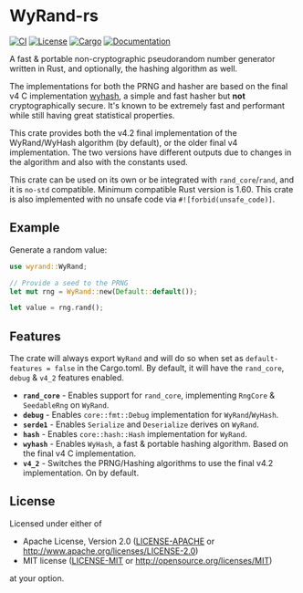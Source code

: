 # WyRand-rs

[![CI](https://github.com/Bluefinger/wyrand-rs/actions/workflows/ci.yml/badge.svg)](https://github.com/Bluefinger/wyrand-rs/actions/workflows/ci.yml)
[![License](https://img.shields.io/badge/license-Apache--2.0_OR_MIT-blue.svg)](https://github.com/Bluefinger/wyrand-rs)
[![Cargo](https://img.shields.io/crates/v/wyrand.svg)](https://crates.io/crates/wyrand)
[![Documentation](https://docs.rs/wyrand/badge.svg)](https://docs.rs/wyrand)

A fast & portable non-cryptographic pseudorandom number generator written in Rust, and optionally, the hashing algorithm as well.

The implementations for both the PRNG and hasher are based on the final v4 C implementation [wyhash](https://github.com/wangyi-fudan/wyhash), a simple and fast hasher but **not** cryptographically secure. It's known to be extremely fast and performant while still having great statistical properties.

This crate provides both the v4.2 final implementation of the WyRand/WyHash algorithm (by default), or the older final v4 implementation. The two versions have different outputs due to changes in the algorithm and also with the constants used.

This crate can be used on its own or be integrated with `rand_core`/`rand`, and it is `no-std` compatible. Minimum compatible Rust version is 1.60. This crate is also implemented with no unsafe code via `#![forbid(unsafe_code)]`.

## Example

Generate a random value:

```rust
use wyrand::WyRand;

// Provide a seed to the PRNG
let mut rng = WyRand::new(Default::default());

let value = rng.rand();
```

## Features

The crate will always export `WyRand` and will do so when set as `default-features = false` in the Cargo.toml. By default, it will have the `rand_core`, `debug` & `v4_2` features enabled.

- **`rand_core`** - Enables support for `rand_core`, implementing `RngCore` & `SeedableRng` on `WyRand`.
- **`debug`** - Enables `core::fmt::Debug` implementation for `WyRand`/`WyHash`.
- **`serde1`** - Enables `Serialize` and `Deserialize` derives on `WyRand`.
- **`hash`** - Enables `core::hash::Hash` implementation for `WyRand`.
- **`wyhash`** - Enables `WyHash`, a fast & portable hashing algorithm. Based on the final v4 C implementation.
- **`v4_2`** - Switches the PRNG/Hashing algorithms to use the final v4.2 implementation. On by default.

## License

Licensed under either of

- Apache License, Version 2.0 ([LICENSE-APACHE](LICENSE-APACHE) or http://www.apache.org/licenses/LICENSE-2.0)
- MIT license ([LICENSE-MIT](LICENSE-MIT) or http://opensource.org/licenses/MIT)

at your option.
